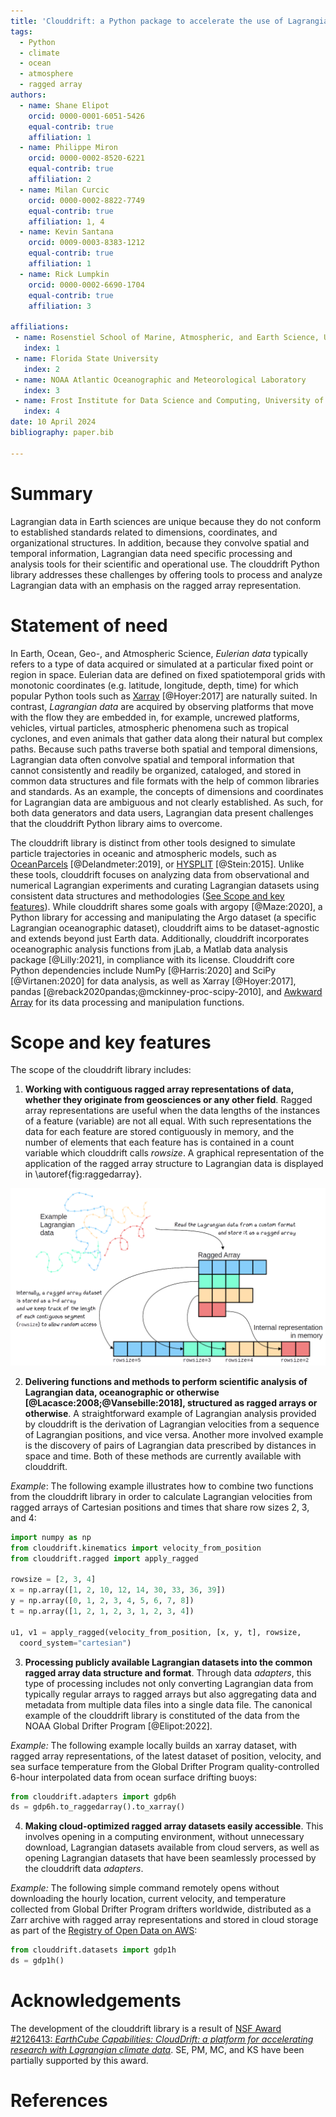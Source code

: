 ```yaml
---
title: 'Clouddrift: a Python package to accelerate the use of Lagrangian data for atmospheric, oceanic, and climate sciences'
tags:
  - Python
  - climate
  - ocean
  - atmosphere
  - ragged array
authors:
  - name: Shane Elipot
    orcid: 0000-0001-6051-5426
    equal-contrib: true
    affiliation: 1
  - name: Philippe Miron
    orcid: 0000-0002-8520-6221
    equal-contrib: true
    affiliation: 2
  - name: Milan Curcic
    orcid: 0000-0002-8822-7749
    equal-contrib: true
    affiliation: 1, 4
  - name: Kevin Santana
    orcid: 0009-0003-8383-1212
    equal-contrib: true
    affiliation: 1
  - name: Rick Lumpkin
    orcid: 0000-0002-6690-1704
    equal-contrib: true
    affiliation: 3

affiliations:
 - name: Rosenstiel School of Marine, Atmospheric, and Earth Science, University of Miami
   index: 1
 - name: Florida State University
   index: 2
 - name: NOAA Atlantic Oceanographic and Meteorological Laboratory
   index: 3
 - name: Frost Institute for Data Science and Computing, University of Miami
   index: 4
date: 10 April 2024
bibliography: paper.bib

---
```

 
# Summary

Lagrangian data in Earth sciences are unique because they do not conform to established standards related to dimensions, coordinates, and organizational structures. In addition, because they convolve spatial and temporal information, Lagrangian data need specific processing and analysis tools for their scientific and operational use. The clouddrift Python library addresses these challenges by offering tools to process and analyze Lagrangian data with an emphasis on the ragged array representation.

# Statement of need

In Earth, Ocean, Geo-, and Atmospheric Science, *Eulerian data* typically refers to a type of data acquired or simulated at a particular fixed point or region in space. Eulerian data are defined on fixed spatiotemporal grids with monotonic coordinates (e.g. latitude, longitude, depth, time) for which popular Python tools such as [Xarray](https://docs.xarray.dev/en/stable/) [@Hoyer:2017] are naturally suited. In contrast, *Lagrangian data* are acquired by observing platforms that move with the flow they are embedded in, for example, uncrewed platforms, vehicles, virtual particles, atmospheric phenomena such as tropical cyclones, and even animals that gather data along their natural but complex paths. Because such paths traverse both spatial and temporal dimensions, Lagrangian data often convolve spatial and temporal information that cannot consistently and readily be organized, cataloged, and stored in common data structures and file formats with the help of common libraries and standards. As an example, the concepts of dimensions and coordinates for Lagrangian data are ambiguous and not clearly established. As such, for both data generators and data users, Lagrangian data present challenges that the clouddrift Python library aims to overcome. 

The clouddrift library is distinct from other tools designed to simulate particle trajectories in oceanic and atmospheric models, such as [OceanParcels](https://oceanparcels.org) [@Delandmeter:2019], or [HYSPLIT](https://www.ready.noaa.gov/HYSPLIT.php) [@Stein:2015]. Unlike these tools, clouddrift focuses on analyzing data from observational and numerical Lagrangian experiments and curating Lagrangian datasets using consistent data structures and methodologies ([See Scope and key features](#scope-and-key-features)). While clouddrift shares some goals with argopy [@Maze:2020], a Python library for accessing and manipulating the Argo dataset (a specific Lagrangian oceanographic dataset), clouddrift aims to be dataset-agnostic and extends beyond just Earth data. Additionally, clouddrift incorporates oceanographic analysis functions from jLab, a Matlab data analysis package [@Lilly:2021], in compliance with its license. Clouddrift core Python dependencies include NumPy [@Harris:2020] and SciPy [@Virtanen:2020] for data analysis, as well as Xarray [@Hoyer:2017], pandas [@reback2020pandas;@mckinney-proc-scipy-2010], and [Awkward Array](https://awkward-array.org/doc/main/index.html) for its data processing and manipulation functions. 

# Scope and key features

The scope of the clouddrift library includes: 

1. **Working with contiguous ragged array representations of data, whether they originate from geosciences or any other field**. Ragged array representations are useful when the data lengths of the instances of a feature (variable) are not all equal. With such representations the data for each feature are stored contiguously in memory, and the number of elements that each feature has is contained in a count variable which clouddrift calls *rowsize*. A graphical representation of the application of the ragged array structure to Lagrangian data is displayed in \autoref{fig:raggedarray}.

![Ragged array representation for Lagrangian data. \label{fig:raggedarray}](ragged_array.png)

2. **Delivering functions and methods to perform scientific analysis of Lagrangian data, oceanographic or otherwise [@Lacasce:2008;@Vansebille:2018], structured as ragged arrays or otherwise**. A straightforward example of Lagrangian analysis provided by clouddrift is the derivation of Lagrangian velocities from a sequence of Lagrangian positions, and vice versa. Another more involved example is the discovery of pairs of Lagrangian data prescribed by distances in space and time. Both of these methods are currently available with clouddrift.

*Example*: The following example illustrates how to combine two functions from the clouddrift library in order to calculate Lagrangian velocities from ragged arrays of Cartesian positions and times that share row sizes 2, 3, and 4:
```python
import numpy as np
from clouddrift.kinematics import velocity_from_position
from clouddrift.ragged import apply_ragged

rowsize = [2, 3, 4]
x = np.array([1, 2, 10, 12, 14, 30, 33, 36, 39])
y = np.array([0, 1, 2, 3, 4, 5, 6, 7, 8])
t = np.array([1, 2, 1, 2, 3, 1, 2, 3, 4])

u1, v1 = apply_ragged(velocity_from_position, [x, y, t], rowsize,
  coord_system="cartesian")
```

3. **Processing publicly available Lagrangian datasets into the common ragged array data structure and format**. Through data *adapters*, this type of processing includes not only converting Lagrangian data from typically regular arrays to ragged arrays but also aggregating data and metadata from multiple data files into a single data file. The canonical example of the clouddrift library is constituted of the data from the NOAA Global Drifter Program [@Elipot:2022].

*Example:* The following example locally builds an xarray dataset, with ragged array representations, of the latest dataset of position, velocity, and sea surface temperature from the Global Drifter Program quality-controlled 6-hour interpolated data from ocean surface drifting buoys:
```python
from clouddrift.adapters import gdp6h
ds = gdp6h.to_raggedarray().to_xarray()
```

4. **Making cloud-optimized ragged array datasets easily accessible**. This involves opening in a computing environment, without unnecessary download, Lagrangian datasets available from cloud servers, as well as opening Lagrangian datasets that have been seamlessly processed by the clouddrift data *adapters*.    

*Example:* The following simple command remotely opens without downloading the hourly location, current velocity, and temperature collected from Global Drifter Program drifters worldwide, distributed as a Zarr archive with ragged array representations and stored in cloud storage as part of the [Registry of Open Data on AWS](https://registry.opendata.aws/noaa-oar-hourly-gdp/):

```python
from clouddrift.datasets import gdp1h
ds = gdp1h()
```

# Acknowledgements

The development of the clouddrift library is a result of [NSF Award #2126413: *EarthCube Capabilities: CloudDrift: a platform for accelerating research with Lagrangian climate data*](https://www.nsf.gov/awardsearch/showAward?AWD_ID=2126413). SE, PM, MC, and KS have been partially supported by this award. 

# References
